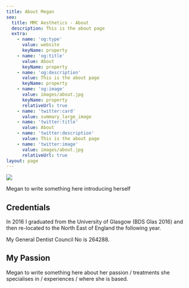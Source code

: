 ```yaml
---
title: About Megan
seo:
  title: MMC Aesthetics - About
  description: This is the about page
  extra:
    - name: 'og:type'
      value: website
      keyName: property
    - name: 'og:title'
      value: About
      keyName: property
    - name: 'og:description'
      value: This is the about page
      keyName: property
    - name: 'og:image'
      value: images/about.jpg
      keyName: property
      relativeUrl: true
    - name: 'twitter:card'
      value: summary_large_image
    - name: 'twitter:title'
      value: About
    - name: 'twitter:description'
      value: This is the about page
    - name: 'twitter:image'
      value: images/about.jpg
      relativeUrl: true
layout: page
---
```

![](/images/IMG\_5285.jpg)

Megan to write something here introducing herself

## Credentials

In 2016 I graduated from the University of Glasgow (BDS Glas 2016) and then re-located to the North East of England the following year. 

My General Dentist Council No is 264288.



## My Passion

Megan to write something here about her passion / treatments she specialises in / experiences /  where she is based.
